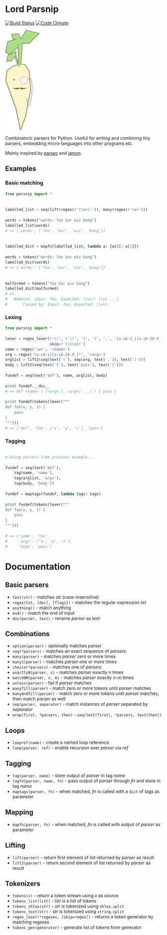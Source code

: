 # Lord Parsnip

[![Build Status](https://travis-ci.org/krig/parsnip.svg)](https://travis-ci.org/krig/parsnip)
[![Code Climate](https://codeclimate.com/github/krig/parsnip/badges/gpa.svg)](https://codeclimate.com/github/krig/parsnip)

![parsnip](https://raw.githubusercontent.com/krig/parsnip/master/misc/lordparsnip.png "parsnip")

Combinatoric parsers for Python. Useful for writing and combining tiny
parsers, embedding micro-languages into other programs etc.

Mainly inspired by [parsec][1] and [jamon][2].

  [1]: http://www.haskell.org/haskellwiki/Parsec
  [2]: https://github.com/gsson/jamon

## Examples

### Basic matching

```python
from parsnip import *


labelled_list = seq(lift(regex(r'(\w+):')), many(regex(r'\w+')))

words = tokens("words: foo bar wiz bang")
labelled_list(words)
# => ['words', ['foo', 'bar', 'wiz', 'bang']]


labelled_dict = mapfn(labelled_list, lambda a: {a[0]: a[1]})

words = tokens("words: foo bar wiz bang")
labelled_dict(words)
# => {'words': ['foo', 'bar', 'wiz', 'bang']}


malformed = tokens("foo bar wiz bang")
labelled_dict(malformed)
# =>
#   NoMatch: Input: foo, Expected: (\w+): [\w+ ...]
#	    Caused by: Input: foo, Expected: (\w+):

```

### Lexing

```python
from parsnip import *

lexer = regex_lexer(r'\(', r'\)', '{', '}', ',', '[a-zA-Z_][a-zA-Z0-9_]*',
                    skip=r'[\s\n]+')
name = regex('\w+', '<name>')
arg = regex('[a-zA-z][a-zA-Z0-9_]*', '<arg>')
arglist = lift2(seq(text('('), sep(arg, text(',')), text(')')))
body = lift2(seq(text('{'), text('pass'), text('}')))

fundef = seq(text('def'), name, arglist, body)

print fundef.__doc__
# => def <name> ( [<arg> [, <arg>] ...] ) { pass }

print fundef(tokens(lexer("""
def foo(x, y, z) {
    pass
}
""")))
# => ['def', 'foo', ['x', 'y', 'z'], 'pass']
```

### Tagging

```python

# Using parsers from previous example...

fundef = seq(text('def'),
    tag(name, 'name'),
    tag(arglist, 'args'),
    tag(body, 'body'))

fundef = maptags(fundef, lambda tags: tags)

print fundef(tokens(lexer("""
def foo(x, y, z) {
    pass
}
""")))

# => {'name': 'foo',
#     'args': ['x', 'y', 'z'],
#     'body': 'pass'}

```

# Documentation

## Basic parsers

* `text(str)` - matches _str_ (case-insensitive)
* `regex(txt, [doc], [flags])` - matches the regular expression _txt_
* `anything()` - match anything
* `end()` - match the end of input
* `doc(parser, text)` - rename _parser_ as _text_

## Combinations

* `option(parser)` - optionally matches _parser_
* `seq(*parsers)` - matches an exact sequence of _parsers_
* `many(parser)` - matches _parser_ zero or more times
* `many1(parser)` - matches _parser_ one or more times
* `choice(*parsers)` - matches one of _parsers_
* `exactlyN(parser, n)` - matches _parser_ exactly _n_ times
* `matchNM(parser, n, m)` - matches _parser_ exactly _n_-_m_ times
* `unless(parser)` - fail if _parser_ matches
* `manyTill(parser)` - match zero or more tokens until _parser_ matches
* `manyAndTill(parser)` - match zero or more tokens until _parser_ matches, then match _parser_ as well
* `sep(parser, separator)` - match instances of _parser_ separated by _separator_
* `wrap(first, *parsers, then)` - `seq(text(first), *parsers, text(then))`

## Loops

* `loopref(name)` - create a named loop reference
* `loop(parser, ref)` - enable recursion over _parser_ via _ref_

## Tagging

* `tag(parser, name)` - store output of _parser_ in tag _name_
* `tagfn(parser, name, fn)` - pass output of _parser_ through _fn_ and store in tag _name_
* `maptags(parser, fn)` - when matched, _fn_ is called with a `dict` of tags as parameter

## Mapping

* `mapfn(parser, fn)` - when matched, _fn_ is called with output of _parser_ as parameter

## Lifting

* `lift(parser)` - return first element of list returned by _parser_ as result
* `lift2(parser)` - return second element of list returned by _parser_ as result

## Tokenizers

* `tokens(x)` - return a token stream using _x_ as source
* `tokens_list(list)` - _list_ is a list of tokens
* `tokens_shlex(str)` - _str_ is tokenized using `shlex.split`
* `tokens_text(str)` - _str_ is tokenized using `string.split`
* `regex_lexer(*regexes, [skip=regex])` - returns a token generator by matching regexes
* `tokens_gen(generator)` - generate list of tokens from generator
